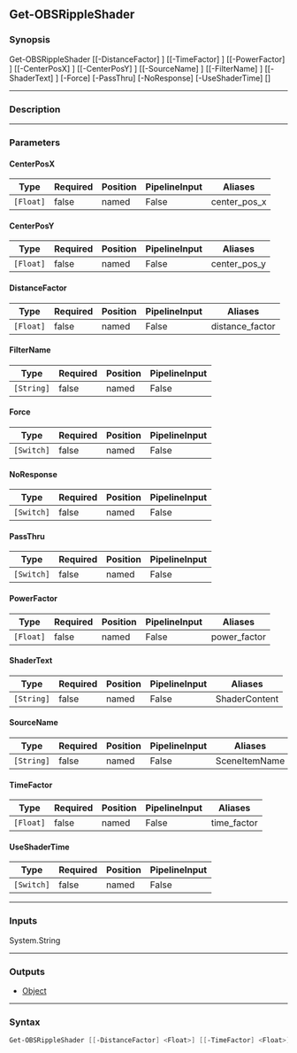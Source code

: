 Get-OBSRippleShader
-------------------

### Synopsis
Get-OBSRippleShader [[-DistanceFactor] <float>] [[-TimeFactor] <float>] [[-PowerFactor] <float>] [[-CenterPosX] <float>] [[-CenterPosY] <float>] [[-SourceName] <string>] [[-FilterName] <string>] [[-ShaderText] <string>] [-Force] [-PassThru] [-NoResponse] [-UseShaderTime] [<CommonParameters>]

---

### Description

---

### Parameters
#### **CenterPosX**

|Type     |Required|Position|PipelineInput|Aliases     |
|---------|--------|--------|-------------|------------|
|`[Float]`|false   |named   |False        |center_pos_x|

#### **CenterPosY**

|Type     |Required|Position|PipelineInput|Aliases     |
|---------|--------|--------|-------------|------------|
|`[Float]`|false   |named   |False        |center_pos_y|

#### **DistanceFactor**

|Type     |Required|Position|PipelineInput|Aliases        |
|---------|--------|--------|-------------|---------------|
|`[Float]`|false   |named   |False        |distance_factor|

#### **FilterName**

|Type      |Required|Position|PipelineInput|
|----------|--------|--------|-------------|
|`[String]`|false   |named   |False        |

#### **Force**

|Type      |Required|Position|PipelineInput|
|----------|--------|--------|-------------|
|`[Switch]`|false   |named   |False        |

#### **NoResponse**

|Type      |Required|Position|PipelineInput|
|----------|--------|--------|-------------|
|`[Switch]`|false   |named   |False        |

#### **PassThru**

|Type      |Required|Position|PipelineInput|
|----------|--------|--------|-------------|
|`[Switch]`|false   |named   |False        |

#### **PowerFactor**

|Type     |Required|Position|PipelineInput|Aliases     |
|---------|--------|--------|-------------|------------|
|`[Float]`|false   |named   |False        |power_factor|

#### **ShaderText**

|Type      |Required|Position|PipelineInput|Aliases      |
|----------|--------|--------|-------------|-------------|
|`[String]`|false   |named   |False        |ShaderContent|

#### **SourceName**

|Type      |Required|Position|PipelineInput|Aliases      |
|----------|--------|--------|-------------|-------------|
|`[String]`|false   |named   |False        |SceneItemName|

#### **TimeFactor**

|Type     |Required|Position|PipelineInput|Aliases    |
|---------|--------|--------|-------------|-----------|
|`[Float]`|false   |named   |False        |time_factor|

#### **UseShaderTime**

|Type      |Required|Position|PipelineInput|
|----------|--------|--------|-------------|
|`[Switch]`|false   |named   |False        |

---

### Inputs
System.String

---

### Outputs
* [Object](https://learn.microsoft.com/en-us/dotnet/api/System.Object)

---

### Syntax
```PowerShell
Get-OBSRippleShader [[-DistanceFactor] <Float>] [[-TimeFactor] <Float>] [[-PowerFactor] <Float>] [[-CenterPosX] <Float>] [[-CenterPosY] <Float>] [[-SourceName] <String>] [[-FilterName] <String>] [[-ShaderText] <String>] [-Force <Switch>] [-PassThru <Switch>] [-NoResponse <Switch>] [-UseShaderTime <Switch>] [<CommonParameters>]
```
